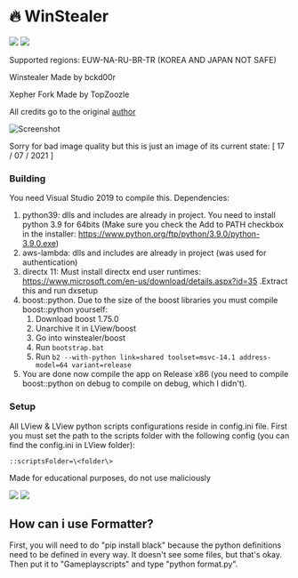 # 🔥 WinStealer

<img src="https://flat.badgen.net/badge/RIOT/Undetected./green?icon=terminal">  
<img src="https://flat.badgen.net/badge/RIOT/BANS: 0/red?icon=terminal">

Supported regions: EUW-NA-RU-BR-TR (KOREA AND JAPAN NOT SAFE)


Winstealer Made by bckd00r

Xepher Fork Made by TopZoozle

All credits go to the original [author](https://github.com/CNLouisLiu/LViewLoL)

![Screenshot](https://user-images.githubusercontent.com/85362882/126047207-71b563b6-c8c6-4729-bc98-043f55c28492.png)

Sorry for bad image quality but this is just an image of its current state: [ 17 / 07 / 2021 ]

### Building

You need Visual Studio 2019 to compile this.
Dependencies:
  1. python39: dlls and includes are already in project. You need to install python 3.9 for 64bits (Make sure you check the Add to PATH checkbox in the installer: https://www.python.org/ftp/python/3.9.0/python-3.9.0.exe)
  3. aws-lambda: dlls and includes are already in project (was used for authentication)
  3. directx 11: Must install directx end user runtimes: https://www.microsoft.com/en-us/download/details.aspx?id=35 .Extract this and run dxsetup
  4. boost::python. Due to the size of the boost libraries you must compile boost::python yourself:
      1. Download boost 1.75.0 
      2. Unarchive it in LView/boost
      3. Go into winstealer/boost
      4. Run `bootstrap.bat`
      5. Run `b2 --with-python link=shared toolset=msvc-14.1 address-model=64 variant=release`
  5. You are done now compile the app on Release x86 (you need to compile boost::python on debug to compile on debug, which I didn't).
 ### Setup
 All LView & LView python scripts configurations reside in config.ini file. First you must set the path to the scripts folder with the following config (you can find the config.ini in LView folder):
 
  `::scriptsFolder=\<folder\>`
  

Made for educational purposes, do not use maliciously


<img src="https://flat.badgen.net/badge/RIOT/Undetected./green?icon=terminal">  <img src="https://flat.badgen.net/badge/RIOT/BANS: 0/red?icon=terminal">

## How can i use Formatter?

First, you will need to do "pip install black" because the python definitions need to be defined in every way. It doesn't see some files, but that's okay. Then put it to "Gameplayscripts" and type "python format.py".

